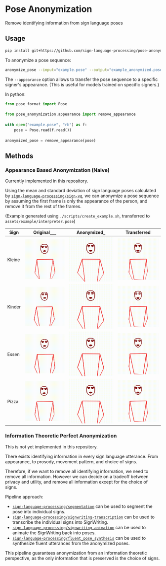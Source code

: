 # Pose Anonymization

Remove identifying information from sign language poses

## Usage

```bash
pip install git+https://github.com/sign-language-processing/pose-anonymization
```

To anonymize a pose sequence:

```bash
anonymize_pose --input="example.pose" --output="example_anonymized.pose" [--appearance="specific_signer.pose"]
```

The `--appearance` option allows to transfer the pose sequence to a specific signer's appearance.
(This is useful for models trained on specific signers.)

In python:

```python
from pose_format import Pose

from pose_anonymization.appearance import remove_appearance

with open("example.pose", "rb") as f:
    pose = Pose.read(f.read())

anonymized_pose = remove_appearance(pose)
```

## Methods

### Appearance Based Anonymization (Naive)

Currently implemented in this repository.

Using the mean and standard deviation of sign language poses calculated by
[`sign-language-processing/sign-vq`](https://github.com/sign-language-processing/sign-vq),
we can anonymize a pose sequence by assuming the first frame is only the appearance of the person,
and remove it from the rest of the frames.

(Example generated using `./scripts/create_example.sh`, transferred to `assets/example/interpreter.pose`)

| Sign   | Original___                                   | Anonymized_                                     | Transferred                                      |
|--------|-----------------------------------------------|-------------------------------------------------|--------------------------------------------------| 
| Kleine | ![kleine](assets/example/original/kleine.gif) | ![kleine](assets/example/anonymized/kleine.gif) | ![kleine](assets/example/interpreter/kleine.gif) |
| Kinder | ![kinder](assets/example/original/kinder.gif) | ![kinder](assets/example/anonymized/kinder.gif) | ![kinder](assets/example/interpreter/kinder.gif) |
| Essen  | ![essen](assets/example/original/essen.gif)   | ![essen](assets/example/anonymized/essen.gif)   | ![essen](assets/example/interpreter/essen.gif)   |
| Pizza  | ![pizza](assets/example/original/pizza.gif)   | ![pizza](assets/example/anonymized/pizza.gif)   | ![pizza](assets/example/interpreter/pizza.gif)   |

### Information Theoretic Perfect Anonymization

This is not yet implemented in this repository.

There exists identifying information in every sign language utterance.
From appearance, to prosody, movement pattern, and choice of signs.

Therefore, if we want to remove all identifying information, we need to remove all information.
However we can decide on a tradeoff between privacy and utility, and remove all information except for the choice of
signs.

Pipeline approach:

- [`sign-language-processing/segmentation`](https://github.com/sign-language-processing/segmentation) can be used to
  segment the pose into individual signs.
- [`sign-language-processing/signwriting-transcription`](https://github.com/sign-language-processing/signwriting-transcription)
  can be used to transcribe the individual signs into SignWriting.
- [`sign-language-processing/signwriting-animation`](https://github.com/sign-language-processing/signwriting-animation)
  can be used to animate the SignWriting back into poses.
- [`sign-language-processing/fluent_pose_synthesis`](https://github.com/sign-language-processing/fluent-pose-synthesis)
  can be used to synthesize fluent utterances from the anonymized poses.

This pipeline guarantees anonymization from an information theoretic perspective, as the only information that is
preserved is the choice of signs.